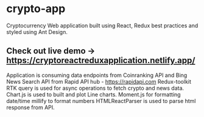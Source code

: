 # crypto-app
Cryptocurrency Web application built using React, Redux best practices and styled using Ant Design. 

## Check out live demo -> https://cryptoreactreduxapplication.netlify.app/

Application is consuming data endpoints from Coinranking API and Bing News Search API from Rapid API hub - https://rapidapi.com
Redux-toolkit RTK query is used for async operations to fetch crypto and news data. 
Chart.js is used to built and plot Line charts.
Moment.js for formatting date/time
millify to format numbers
HTMLReactParser is used to parse html response from API.
